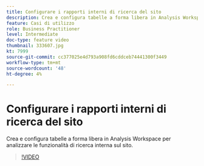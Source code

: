 ```yaml
---
title: Configurare i rapporti interni di ricerca del sito
description: Crea e configura tabelle a forma libera in Analysis Workspace per analizzare le funzionalità di ricerca interna sul sito.
feature: Casi di utilizzo
role: Business Practitioner
level: Intermediate
doc-type: feature video
thumbnail: 333607.jpg
kt: 7999
source-git-commit: cc377025e4d793a908fd6cddceb74441300f3449
workflow-type: tm+mt
source-wordcount: '48'
ht-degree: 4%

---
```



# Configurare i rapporti interni di ricerca del sito

Crea e configura tabelle a forma libera in Analysis Workspace per analizzare le funzionalità di ricerca interna sul sito.

>[!VIDEO](https://video.tv.adobe.com/v/333607/?quality=12&learn=on)
